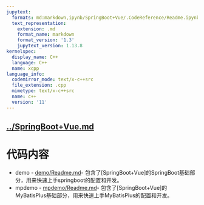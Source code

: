 ```yaml
---
jupytext:
  formats: md:markdown,ipynb/SpringBoot+Vue/.CodeReference/Readme.ipynb:notebook
  text_representation:
    extension: .md
    format_name: markdown
    format_version: '1.3'
    jupytext_version: 1.13.8
kernelspec:
  display_name: C++
  language: C++
  name: xcpp
language_info:
  codemirror_mode: text/x-c++src
  file_extension: .cpp
  mimetype: text/x-c++src
  name: c++
  version: '11'
---
```


[../SpringBoot+Vue.md](../SpringBoot+Vue.md)
---

# 代码内容

- demo - [demo/Readme.md](./demo/Readme.md)- 包含了[SpringBoot+Vue]的SpringBoot基础部分，用来快速上手springboot的配置和开发。
- mpdemo - [mpdemo/Readme.md](./mpdemo/Readme.md)- 包含了[SpringBoot+Vue]的MyBatisPlus基础部分，用来快速上手MyBatisPlus的配置和开发。
